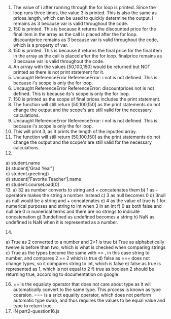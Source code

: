 1. The value of i after running through the for loop is printed. Since the loop runs three times, the value 3 is printed. This is also the same as prices.length, which can be used to quickly determine the output. i remains as 3 because var is valid throughout the code.
2. 150 is printed. This is because it returns the discounted price for the final item in the array as the call is placed after the for loop. discountprice remains as 3 because var is valid throughout the code, which is a property of var.
3. 150 is printed. This is because it returns the final price for the final item in the array as the call is placed after the for loop. finalprice remains as 3 because var is valid throughout the code.
4. An arrray with the values [50,100,150] would be returned but NOT printed as there is not print statement for it.
5. Uncaught ReferenceError ReferenceError: i not is not defined. This is because i's scope is only the for loop.
6. Uncaught ReferenceError ReferenceError: discountprices not is not defined. This is because its's scope is only the for loop.
7. 150 is printed as the scope of final prices includes the print statement.
8. The function will still return [50,100,150] as the print statements do not change the output and the scope's are still valid for the necessary calculations.
9. Uncaught ReferenceError ReferenceError: i not is not defined. This is because i's scope is only the for loop.
10. This will print 3, as it prints the length of the inputted array.
11. The function will still return [50,100,150] as the print statements do not change the output and the scope's are still valid for the necessary calculations.
12.
   a) student.name <br/>
   b) student['Grad Year'] <br/>
   c) student.greeting() <br/>
   d) student['Favorite Teacher'].name <br/>
   e) student.courseLoad[0] <br/>
13. 
    a) 32 as number converts to string and + concatenates them
    b) 1 as - operatore makes the string a number instead
    c) 3 as null becomes 0 
    d) 3null as null would be a string and + concatenates
    e) 4 as the value of true is 1 for numerical purposes and string to int when 3 in an int
    f) 0 as both false and null are 0 in numerical terms and there are no strings to indicate concatenation
    g) 3undefined as undefined becomes a string
    h) NaN as undefined is NaN when it is represented as a number.

14.
  a) True as 2 converted to a number and 2>1 is true
  b) True as alphabetically twelve is before than two, which is what is checked when comparing strings
  c) True as the types become the same with == , in this case string to number, and compares 2 == 2 which is true
  d) false as === does not change types, so it compares string to int, which is false
  e) false as true is represented as 1, which is not equal to 2
  f) true as boolean 2 should be returning true, according to documentation on google

16. == is the equaluty operator that does not care about type as it will automatically convert to the same type. This process is known as type coersion. === is a srict equality operator, which does not perform automatic type swap, and thus requires the values to be equal value and type to return true.
17. IN part2-question16.js
     
